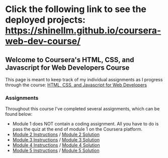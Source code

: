 # Click the following link to see the deployed projects: https://shinellm.github.io/coursera-web-dev-course/

## Welcome to Coursera's HTML, CSS, and Javascript for Web Developers Course

This page is meant to keep track of my individual assignments as I progress through the course: [HTML, CSS, and Javascript for Web Developers](https://www.coursera.org/learn/html-css-javascript-for-web-developers)

### Assignments

Throughout this course I've completed several assignments, which can be found below: 
- Module 1 does NOT contain a coding assignment. All you have to do is pass the quiz at the end of module 1 on the Coursera platform.
- [Module 2 Instructions](https://github.com/jhu-ep-coursera/fullstack-course4/blob/master/assignments/assignment2/Assignment-2.md) / [Module 2 Solution](https://shinellm.github.io/coursera-web-dev-course/module2-solution/)
- [Module 3 Instructions](https://github.com/jhu-ep-coursera/fullstack-course4/blob/master/assignments/assignment3/Assignment-3.md) / [Module 3 Solution](https://shinellm.github.io/coursera-web-dev-course/module3-solution/)
- [Module 4 Instructions](https://github.com/jhu-ep-coursera/fullstack-course4/blob/master/assignments/assignment4/Assignment-4.md) / [Module 4 Solution](https://shinellm.github.io/coursera-web-dev-course/module4-solution/)
- [Module 5 Instructions](https://github.com/jhu-ep-coursera/fullstack-course4/blob/master/assignments/assignment5/Assignment-5.md) / [Module 5 Solution](https://shinellm.github.io/coursera-web-dev-course/module5-solution/)
